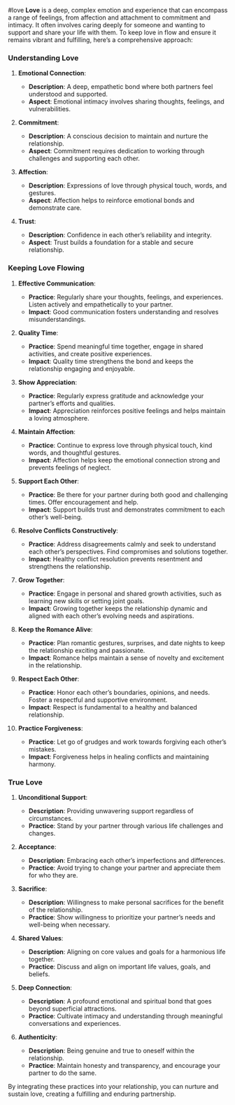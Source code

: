 #love
**Love** is a deep, complex emotion and experience that can encompass a range of feelings, from affection and attachment to commitment and intimacy. It often involves caring deeply for someone and wanting to support and share your life with them. To keep love in flow and ensure it remains vibrant and fulfilling, here’s a comprehensive approach:

### **Understanding Love**

1. **Emotional Connection**:
   - **Description**: A deep, empathetic bond where both partners feel understood and supported.
   - **Aspect**: Emotional intimacy involves sharing thoughts, feelings, and vulnerabilities.

2. **Commitment**:
   - **Description**: A conscious decision to maintain and nurture the relationship.
   - **Aspect**: Commitment requires dedication to working through challenges and supporting each other.

3. **Affection**:
   - **Description**: Expressions of love through physical touch, words, and gestures.
   - **Aspect**: Affection helps to reinforce emotional bonds and demonstrate care.

4. **Trust**:
   - **Description**: Confidence in each other’s reliability and integrity.
   - **Aspect**: Trust builds a foundation for a stable and secure relationship.

### **Keeping Love Flowing**

1. **Effective Communication**:
   - **Practice**: Regularly share your thoughts, feelings, and experiences. Listen actively and empathetically to your partner.
   - **Impact**: Good communication fosters understanding and resolves misunderstandings.

2. **Quality Time**:
   - **Practice**: Spend meaningful time together, engage in shared activities, and create positive experiences.
   - **Impact**: Quality time strengthens the bond and keeps the relationship engaging and enjoyable.

3. **Show Appreciation**:
   - **Practice**: Regularly express gratitude and acknowledge your partner’s efforts and qualities.
   - **Impact**: Appreciation reinforces positive feelings and helps maintain a loving atmosphere.

4. **Maintain Affection**:
   - **Practice**: Continue to express love through physical touch, kind words, and thoughtful gestures.
   - **Impact**: Affection helps keep the emotional connection strong and prevents feelings of neglect.

5. **Support Each Other**:
   - **Practice**: Be there for your partner during both good and challenging times. Offer encouragement and help.
   - **Impact**: Support builds trust and demonstrates commitment to each other’s well-being.

6. **Resolve Conflicts Constructively**:
   - **Practice**: Address disagreements calmly and seek to understand each other’s perspectives. Find compromises and solutions together.
   - **Impact**: Healthy conflict resolution prevents resentment and strengthens the relationship.

7. **Grow Together**:
   - **Practice**: Engage in personal and shared growth activities, such as learning new skills or setting joint goals.
   - **Impact**: Growing together keeps the relationship dynamic and aligned with each other’s evolving needs and aspirations.

8. **Keep the Romance Alive**:
   - **Practice**: Plan romantic gestures, surprises, and date nights to keep the relationship exciting and passionate.
   - **Impact**: Romance helps maintain a sense of novelty and excitement in the relationship.

9. **Respect Each Other**:
   - **Practice**: Honor each other’s boundaries, opinions, and needs. Foster a respectful and supportive environment.
   - **Impact**: Respect is fundamental to a healthy and balanced relationship.

10. **Practice Forgiveness**:
    - **Practice**: Let go of grudges and work towards forgiving each other’s mistakes.
    - **Impact**: Forgiveness helps in healing conflicts and maintaining harmony.

### **True Love**

1. **Unconditional Support**:
   - **Description**: Providing unwavering support regardless of circumstances.
   - **Practice**: Stand by your partner through various life challenges and changes.

2. **Acceptance**:
   - **Description**: Embracing each other’s imperfections and differences.
   - **Practice**: Avoid trying to change your partner and appreciate them for who they are.

3. **Sacrifice**:
   - **Description**: Willingness to make personal sacrifices for the benefit of the relationship.
   - **Practice**: Show willingness to prioritize your partner’s needs and well-being when necessary.

4. **Shared Values**:
   - **Description**: Aligning on core values and goals for a harmonious life together.
   - **Practice**: Discuss and align on important life values, goals, and beliefs.

5. **Deep Connection**:
   - **Description**: A profound emotional and spiritual bond that goes beyond superficial attractions.
   - **Practice**: Cultivate intimacy and understanding through meaningful conversations and experiences.

6. **Authenticity**:
   - **Description**: Being genuine and true to oneself within the relationship.
   - **Practice**: Maintain honesty and transparency, and encourage your partner to do the same.

By integrating these practices into your relationship, you can nurture and sustain love, creating a fulfilling and enduring partnership.